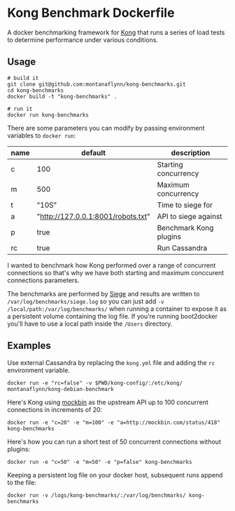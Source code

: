 # Kong Benchmark Dockerfile

A docker benchmarking framework for [Kong](https://github.com/mashape/kong) that runs a series of load tests to determine performance under various conditions. 

## Usage

```
# build it
git clone git@github.com:montanaflynn/kong-benchmarks.git
cd kong-benchmarks
docker build -t "kong-benchmarks" .  

# run it
docker run kong-benchmarks
```

There are some parameters you can modify by passing environment variables to `docker run`:

 name | default                            | description
------|------------------------------------|------------
c     | 100                                | Starting concurrency
m     | 500                                | Maximum concurrency
t     | "10S"                              | Time to siege for
a     | "http://127.0.0.1:8001/robots.txt" | API to siege against
p     | true                               | Benchmark Kong plugins 
rc    | true                               | Run Cassandra

I wanted to benchmark how Kong performed over a range of concurrent connections so that's why we have both starting and maximum conccurent connections parameters.

The benchmarks are performed by [Siege](https://www.joedog.org/siege-home/) and results are written to `/var/log/benchmarks/siege.log` so you can just add `-v /local/path:/var/log/benchmarks/` when running a container to expose it as a persistent volume containing the log file. If you're running boot2docker you'll have to use a local path inside the `/Users` directory. 

## Examples

Use external Cassandra by replacing the `kong.yml` file and adding the `rc` environment variable.

```
docker run -e "rc=false" -v $PWD/kong-config/:/etc/kong/ montanaflynn/kong-debian-benchmark
```

Here's Kong using [mockbin](http://mockbin.com/status/418) as the upstream API up to 100 concurrent connections in increments of 20:

```
docker run -e "c=20" -e "m=100" -e "a=http://mockbin.com/status/418" kong-benchmarks
```

Here's how you can run a short test of 50 concurrent connections without plugins:

```
docker run -e "c=50" -e "m=50" -e "p=false" kong-benchmarks
```

Keeping a persistent log file on your docker host, subsequent runs append to the file:

```
docker run -v /logs/kong-benchmarks/:/var/log/benchmarks/ kong-benchmarks
```
